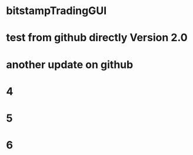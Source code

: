 # bitstampTradingGUI

# test from github directly Version 2.0

# another update on github

# 4

# 5

# 6
